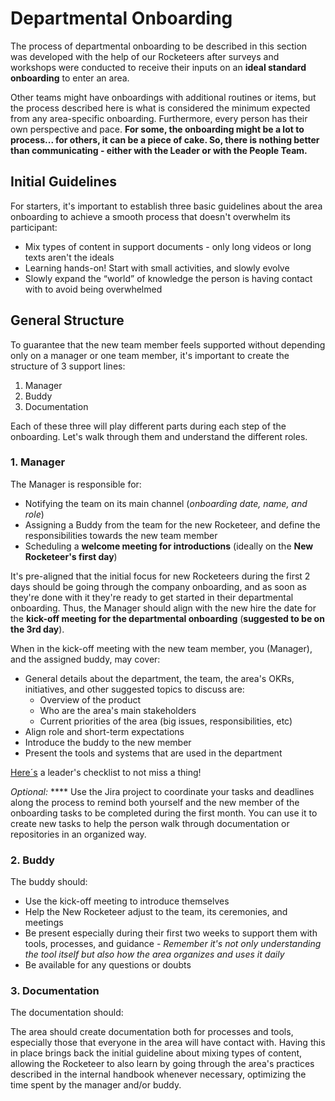 # Departmental Onboarding

The process of departmental onboarding to be described in this section was developed with the help of our Rocketeers after surveys and workshops were conducted to receive their inputs on an **ideal standard onboarding** to enter an area.

Other teams might have onboardings with additional routines or items, but the process described here is what is considered the minimum expected from any area-specific onboarding. Furthermore, every person has their own perspective and pace. **For some, the onboarding might be a lot to process... for others, it can be a piece of cake. So, there is nothing better than communicating - either with the Leader or with the People Team.**&#x20;

## Initial Guidelines

For starters, it's important to establish three basic guidelines about the area onboarding to achieve a smooth process that doesn't overwhelm its participant:

* Mix types of content in support documents - only long videos or long texts aren't the ideals
* Learning hands-on! Start with small activities, and slowly evolve
* Slowly expand the “world” of knowledge the person is having contact with to avoid being overwhelmed

## General Structure

To guarantee that the new team member feels supported without depending only on a manager or one team member, it's important to create the structure of 3 support lines:

1. Manager
2. Buddy
3. Documentation

Each of these three will play different parts during each step of the onboarding. Let's walk through them and understand the different roles.

### 1. Manager

The Manager is responsible for:

* Notifying the team on its main channel (_onboarding date, name, and role_)
* Assigning a Buddy from the team for the new Rocketeer, and define the responsibilities towards the new team member
* Scheduling a **welcome meeting for introductions** (ideally on the **New Rocketeer's first day**)

It's pre-aligned that the initial focus for new Rocketeers during the first 2 days should be going through the company onboarding, and as soon as they're done with it they're ready to get started in their departmental onboarding. Thus, the Manager should align with the new hire the date for the **kick-off meeting for the departmental onboarding** (**suggested to be on the 3rd day**).&#x20;

When in the kick-off meeting with the new team member, you (Manager), and the assigned buddy, may cover:

* General details about the department, the team, the area's OKRs, initiatives, and other suggested topics to discuss are:
  * Overview of the product
  * Who are the area's main stakeholders
  * Current priorities of the area (big issues, responsibilities, etc)
* Align role and short-term expectations
* Introduce the buddy to the new member&#x20;
* Present the tools and systems that are used in the department

&#x20;                                               [Here´s](https://docs.google.com/presentation/d/1fWg1roczPgTqeuSjCWNdUj7nvAsRmZ7aL962UwMlFC8/edit#slide=id.ge5371f3319\_0\_0) a leader's checklist to not miss a thing!

_Optional:_ **** Use the Jira project to coordinate your tasks and deadlines along the process to remind both yourself and the new member of the onboarding tasks to be completed during the first month. You can use it to create new tasks to help the person walk through documentation or repositories in an organized way.

### 2. Buddy

The buddy should:

* Use the kick-off meeting to introduce themselves
* Help the New Rocketeer adjust to the team, its ceremonies, and meetings
* Be present especially during their first two weeks to support them with tools, processes, and guidance - _Remember it's not only understanding the tool itself but also how the area organizes and uses it daily_
* Be available for any questions or doubts

### 3. Documentation

The documentation should:

The area should create documentation both for processes and tools, especially those that everyone in the area will have contact with. Having this in place brings back the initial guideline about mixing types of content, allowing the Rocketeer to also learn by going through the area's practices described in the internal handbook whenever necessary, optimizing the time spent by the manager and/or buddy.  &#x20;

